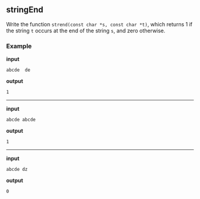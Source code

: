 ## stringEnd 

Write the function `strend(const char *s, const char *t)`, which returns 1 if the string `t` occurs at the end of the string `s`, and zero otherwise.

### Example 

**input**  

	abcde  de  

**output** 

	1 
---
**input**

	abcde abcde 
	 
**output** 

	1 
---

**input**

	abcde dz  

**output** 

	0

<!--stackedit_data:
eyJoaXN0b3J5IjpbNTk1OTExMzQ5XX0=
-->